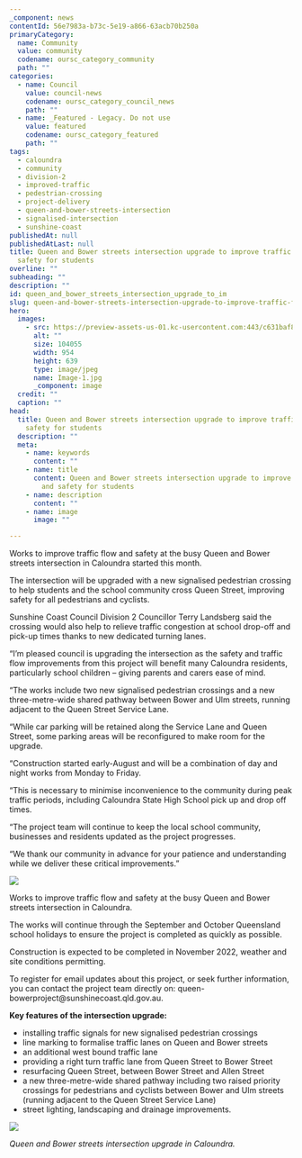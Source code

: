 ```yaml
---
_component: news
contentId: 56e7983a-b73c-5e19-a866-63acb70b250a
primaryCategory:
  name: Community
  value: community
  codename: oursc_category_community
  path: ""
categories:
  - name: Council
    value: council-news
    codename: oursc_category_council_news
    path: ""
  - name: _Featured - Legacy. Do not use
    value: featured
    codename: oursc_category_featured
    path: ""
tags:
  - caloundra
  - community
  - division-2
  - improved-traffic
  - pedestrian-crossing
  - project-delivery
  - queen-and-bower-streets-intersection
  - signalised-intersection
  - sunshine-coast
publishedAt: null
publishedAtLast: null
title: Queen and Bower streets intersection upgrade to improve traffic flow and
  safety for students
overline: ""
subheading: ""
description: ""
id: queen_and_bower_streets_intersection_upgrade_to_im
slug: queen-and-bower-streets-intersection-upgrade-to-improve-traffic-flow-and-safety-for-students
hero:
  images:
    - src: https://preview-assets-us-01.kc-usercontent.com:443/c631baf8-1b46-001f-580c-d0001b68b4a8/66a87d96-10cb-489a-9b89-e41f0e76b463/Image-1.jpg
      alt: ""
      size: 104055
      width: 954
      height: 639
      type: image/jpeg
      name: Image-1.jpg
      _component: image
  credit: ""
  caption: ""
head:
  title: Queen and Bower streets intersection upgrade to improve traffic flow and
    safety for students
  description: ""
  meta:
    - name: keywords
      content: ""
    - name: title
      content: Queen and Bower streets intersection upgrade to improve traffic flow
        and safety for students
    - name: description
      content: ""
    - name: image
      image: ""

---
```

Works to improve traffic flow and safety at the busy Queen and Bower streets intersection in Caloundra started this month.

The intersection will be upgraded with a new signalised pedestrian crossing to help students and the school community cross Queen Street, improving safety for all pedestrians and cyclists.

Sunshine Coast Council Division 2 Councillor Terry Landsberg said the crossing would also help to relieve traffic congestion at school drop-off and pick-up times thanks to new dedicated turning lanes.

“I’m pleased council is upgrading the intersection as the safety and traffic flow improvements from this project will benefit many Caloundra residents, particularly school children – giving parents and carers ease of mind.

“The works include two new signalised pedestrian crossings and a new three-metre-wide shared pathway between Bower and Ulm streets, running adjacent to the Queen Street Service Lane.

“While car parking will be retained along the Service Lane and Queen Street, some parking areas will be reconfigured to make room for the upgrade.

“Construction started early-August and will be a combination of day and night works from Monday to Friday.

“This is necessary to minimise inconvenience to the community during peak traffic periods, including Caloundra State High School pick up and drop off times.

“The project team will continue to keep the local school community, businesses and residents updated as the project progresses.

“We thank our community in advance for your patience and understanding while we deliver these critical improvements.”

![](https://preview-assets-us-01.kc-usercontent.com:443/c631baf8-1b46-001f-580c-d0001b68b4a8/895fd6ee-df59-49a5-8345-a38d0266e46f/Image-2-1-1024x768.jpg)

Works to improve traffic flow and safety at the busy Queen and Bower streets intersection in Caloundra.

The works will continue through the September and October Queensland school holidays to ensure the project is completed as quickly as possible.

Construction is expected to be completed in November 2022, weather and site conditions permitting.

To register for email updates about this project, or seek further information, you can contact the project team directly on: queen-bowerproject\@sunshinecoast.qld.gov.au.

**Key features of the intersection upgrade:**

*   installing traffic signals for new signalised pedestrian crossings
*   line marking to formalise traffic lanes on Queen and Bower streets
*   an additional west bound traffic lane
*   providing a right turn traffic lane from Queen Street to Bower Street
*   resurfacing Queen Street, between Bower Street and Allen Street
*   a new three-metre-wide shared pathway including two raised priority crossings for pedestrians and cyclists between Bower and Ulm streets (running adjacent to the Queen Street Service Lane)
*   street lighting, landscaping and drainage improvements.

![](https://preview-assets-us-01.kc-usercontent.com:443/c631baf8-1b46-001f-580c-d0001b68b4a8/82c5f838-7104-4d5e-81fd-269494141a70/Image-3-1-1024x768.jpg)

*Queen and Bower streets intersection upgrade in Caloundra.*
